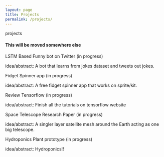 ```yaml
---
layout: page
title: Projects
permalink: /projects/
---
```


projects

#### This will be moved somewhere else 

LSTM Based Funny bot on Twitter (in progress)

idea/abstract: 
A bot that learns from jokes dataset and tweets out jokes.

Fidget Spinner app (in progress)

idea/abstract: 
A free fidget spinner app that works on sprite/kit.

Review Tensorflow (in progress)

idea/abstract: 
Finish all the tutorials on tensorflow website

Space Telescope Research Paper (in progress)

idea/abstract: 
A singler layer satellite mesh around the Earth acting as one big telescope.

Hydroponics Plant prototype (in progress)

idea/abstract: 
Hydroponics!!